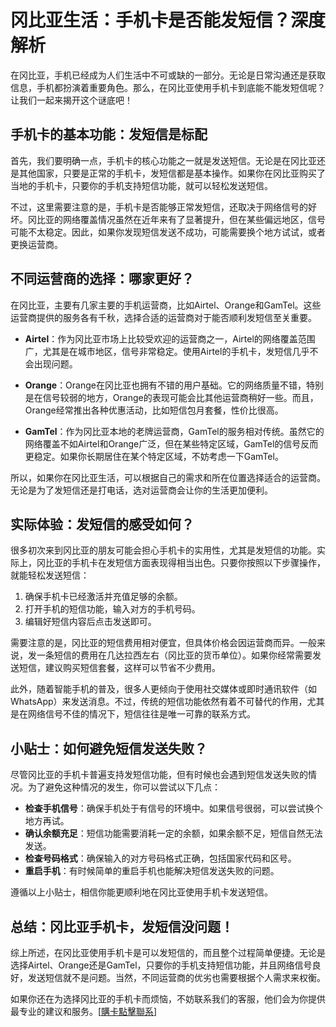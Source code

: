 # 冈比亚生活：手机卡是否能发短信？深度解析

在冈比亚，手机已经成为人们生活中不可或缺的一部分。无论是日常沟通还是获取信息，手机都扮演着重要角色。那么，在冈比亚使用手机卡到底能不能发短信呢？让我们一起来揭开这个谜底吧！

## 手机卡的基本功能：发短信是标配

首先，我们要明确一点，手机卡的核心功能之一就是发送短信。无论是在冈比亚还是其他国家，只要是正常的手机卡，发短信都是基本操作。如果你在冈比亚购买了当地的手机卡，只要你的手机支持短信功能，就可以轻松发送短信。

不过，这里需要注意的是，手机卡是否能够正常发短信，还取决于网络信号的好坏。冈比亚的网络覆盖情况虽然在近年来有了显著提升，但在某些偏远地区，信号可能不太稳定。因此，如果你发现短信发送不成功，可能需要换个地方试试，或者更换运营商。

## 不同运营商的选择：哪家更好？

在冈比亚，主要有几家主要的手机运营商，比如Airtel、Orange和GamTel。这些运营商提供的服务各有千秋，选择合适的运营商对于能否顺利发短信至关重要。

- **Airtel**：作为冈比亚市场上比较受欢迎的运营商之一，Airtel的网络覆盖范围广，尤其是在城市地区，信号非常稳定。使用Airtel的手机卡，发短信几乎不会出现问题。
  
- **Orange**：Orange在冈比亚也拥有不错的用户基础。它的网络质量不错，特别是在信号较弱的地方，Orange的表现可能会比其他运营商稍好一些。而且，Orange经常推出各种优惠活动，比如短信包月套餐，性价比很高。

- **GamTel**：作为冈比亚本地的老牌运营商，GamTel的服务相对传统。虽然它的网络覆盖不如Airtel和Orange广泛，但在某些特定区域，GamTel的信号反而更稳定。如果你长期居住在某个特定区域，不妨考虑一下GamTel。

所以，如果你在冈比亚生活，可以根据自己的需求和所在位置选择适合的运营商。无论是为了发短信还是打电话，选对运营商会让你的生活更加便利。

## 实际体验：发短信的感受如何？

很多初次来到冈比亚的朋友可能会担心手机卡的实用性，尤其是发短信的功能。实际上，冈比亚的手机卡在发短信方面表现得相当出色。只要你按照以下步骤操作，就能轻松发送短信：

1. 确保手机卡已经激活并充值足够的余额。
2. 打开手机的短信功能，输入对方的手机号码。
3. 编辑好短信内容后点击发送即可。

需要注意的是，冈比亚的短信费用相对便宜，但具体价格会因运营商而异。一般来说，发一条短信的费用在几达拉西左右（冈比亚的货币单位）。如果你经常需要发送短信，建议购买短信套餐，这样可以节省不少费用。

此外，随着智能手机的普及，很多人更倾向于使用社交媒体或即时通讯软件（如WhatsApp）来发送消息。不过，传统的短信功能依然有着不可替代的作用，尤其是在网络信号不佳的情况下，短信往往是唯一可靠的联系方式。

## 小贴士：如何避免短信发送失败？

尽管冈比亚的手机卡普遍支持发短信功能，但有时候也会遇到短信发送失败的情况。为了避免这种情况的发生，你可以尝试以下几点：

- **检查手机信号**：确保手机处于有信号的环境中。如果信号很弱，可以尝试换个地方再试。
- **确认余额充足**：短信功能需要消耗一定的余额，如果余额不足，短信自然无法发送。
- **检查号码格式**：确保输入的对方号码格式正确，包括国家代码和区号。
- **重启手机**：有时候简单的重启手机也能解决短信发送失败的问题。

遵循以上小贴士，相信你能更顺利地在冈比亚使用手机卡发送短信。

## 总结：冈比亚手机卡，发短信没问题！

综上所述，在冈比亚使用手机卡是可以发短信的，而且整个过程简单便捷。无论是选择Airtel、Orange还是GamTel，只要你的手机支持短信功能，并且网络信号良好，发送短信就不是问题。当然，不同运营商的优劣也需要根据个人需求来权衡。

如果你还在为选择冈比亚的手机卡而烦恼，不妨联系我们的客服，他们会为你提供最专业的建议和服务。[[購卡點擊聯系](https://t.me/s/esim1088)]